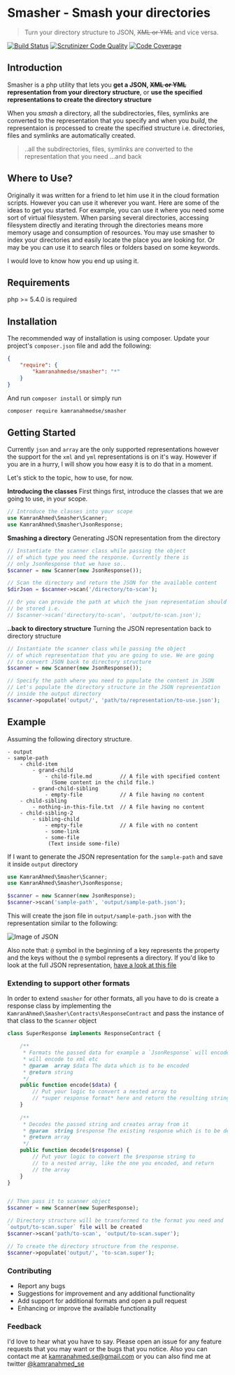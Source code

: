 # Smasher - Smash your directories 

> Turn your directory structure to JSON, ~~XML or YML~~ and vice versa.

[![Build Status](https://travis-ci.org/kamranahmedse/smasher.svg?branch=master)](https://travis-ci.org/kamranahmedse/smasher)
[![Scrutinizer Code Quality](https://scrutinizer-ci.com/g/kamranahmedse/smasher/badges/quality-score.png?b=master)](https://scrutinizer-ci.com/g/kamranahmedse/smasher/?branch=master)
[![Code Coverage](https://scrutinizer-ci.com/g/kamranahmedse/smasher/badges/coverage.png?b=master)](https://scrutinizer-ci.com/g/kamranahmedse/smasher/?branch=master)

## Introduction

Smasher is a php utility that lets you **get a JSON, ~~XML or YML~~ representation from your directory structure**, or **use the specified representations to create the directory structure**

When you *smash* a directory, all the subdirectories, files, symlinks are converted to the representation that you specify and when you *build*, the representaion is processed to create the specified structure i.e. directories, files and symlinks are automatically created.

> ..all the subdirectories, files, symlinks are converted to the representation that you need ...and back

## Where to Use?

Originally it was written for a friend to let him use it in the cloud formation scripts. However you can use it wherever you want. Here are some of the ideas to get you started. For example, you can use it where you need some sort of virtual filesystem. When parsing several directories, accessing filesystem directly and iterating through the directories means more memory usage and consumption of resources. You may use smasher to index your directories and easily locate the place you are looking for. Or may be you can use it to search files or folders based on some keywords.

I would love to know how you end up using it.

## Requirements

php >= 5.4.0 is required

## Installation
The recommended way of installation is using composer. Update your project's `composer.json` file and add the following:

```json
{
    "require": {
        "kamranahmedse/smasher": "*"
    }
}
```

And run `composer install` or simply run 

```bash
composer require kamranahmedse/smasher
```

## Getting Started

Currently `json` and `array` are the only supported representations however the support for the `xml` and `yml` representations is on it's way. However if you are in a hurry, I will show you how easy it is to do that in a moment.

Let's stick to the topic, how to use, for now.

**Introducing the classes** First things first, introduce the classes that we are going to use, in your scope.

```php
// Introduce the classes into your scope
use KamranAhmed\Smasher\Scanner;
use KamranAhmed\Smasher\JsonResponse;
```

**Smashing a directory** Generating JSON representation from the directory

```php
// Instantiate the scanner class while passing the object
// of which type you need the response. Currently there is
// only JsonResponse that we have so..
$scanner = new Scanner(new JsonResponse());

// Scan the directory and return the JSON for the available content
$dirJson = $scanner->scan('/directory/to-scan');

// Or you can provide the path at which the json representation should
// be stored i.e.
// $scanner->scan('directory/to-scan', 'output/to-scan.json');

```

**..back to directory structure** Turning the JSON representation back to directory structure

```php
// Instantiate the scanner class while passing the object
// of which representation that you are going to use. We are going
// to convert JSON back to directory structure
$scanner = new Scanner(new JsonResponse());

// Specify the path where you need to populate the content in JSON
// Let's populate the directory structure in the JSON representation
// inside the output directory
$scanner->populate('output/', 'path/to/representation/to-use.json');
```

## Example

Assuming the following directory structure.

```
- output
- sample-path
    - child-item
        - grand-child
            - child-file.md         // A file with specified content
              (Some content in the child file.)
        - grand-child-sibling
            - empty-file            // A file having no content
    - child-sibling
        - nothing-in-this-file.txt  // A file having no content
    - child-sibling-2
        - sibling-child
            - empty-file            // A file with no content
            - some-link
            - some-file
             (Text inside some-file)
```

If I want to generate the JSON representation for the `sample-path` and save it inside `output` directory

```php
use KamranAhmed\Smasher\Scanner;
use KamranAhmed\Smasher\JsonResponse;

$scanner = new Scanner(new JsonResponse);
$scanner->scan('sample-path', 'output/sample-path.json');
```

This will create the json file in `output/sample-path.json` with the representation similar to the following:

![Image of JSON](http://i.imgur.com/ZN5cWAY.png)

Also note that: `@` symbol in the beginning of a key represents the property and the keys without the `@` symbol represents a directory. If you'd like to look at the full JSON representation, [have a look at this file](https://raw.githubusercontent.com/kamranahmedse/smasher/master/tests/data/scanned-samples/scanned-json.json)


### Extending to support other formats

In order to extend `smasher` for other formats, all you have to do is create a response class by implementing the `KamranAhmed\Smasher\Contracts\ResponseContract` and pass the instance of that class to the `Scanner` object

```php
class SuperResponse implements ResponseContract {

    /**
     * Formats the passed data for example a `JsonResponse` will encode to json, `XMLResponse`
     * will encode to xml etc
     * @param  array $data The data which is to be encoded
     * @return string
     */
    public function encode($data) {
        // Put your logic to convert a nested array to 
        // *super response format* here and return the resulting string
    }
    
    /**
     * Decodes the passed string and creates array from it
     * @param  string $response The existing response which is to be decoded to array
     * @return array
     */
    public function decode($response) {
        // Put your logic to convert the $response string to
        // to a nested array, like the one you encoded, and return
        // the array
    }
}


// Then pass it to scanner object
$scanner = new Scanner(new SuperResponse);

// Directory structure will be transformed to the format you need and 
`output/to-scan.super` file will be created
$scanner->scan('path/to-scan', 'output/to-scan.super');

// To create the directory structure from the response.
$scanner->populate('output/', 'to-scan.super');
```

### Contributing

- Report any bugs
- Suggestions for improvement and any additional functionality
- Add support for additional formats and open a pull request
- Enhancing or improve the available functionality

### Feedback

I'd love to hear what you have to say. Please open an issue for any feature requests that you may want or the bugs that you notice. Also you can contact me at kamranahmed.se@gmail.com or you can also find me at twitter [@kamranahmed_se](http://twitter.com/kamranahmed_se)



